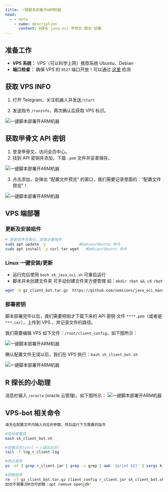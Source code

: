 ```yaml
---
title: 一键脚本部署开ARM机器
head:
  - - meta
    - name: description
      content: R探长 java oci 甲骨文 脚本 部署
---
```


## 准备工作

<Links :items="[
{ name: 'GitHub 项目地址',   light:'https://i.theojs.cn/logo/github.svg',dark:'https://i.theojs.cn/logo/github-dark.svg',link: 'https://github.com/semicons/java_oci_manage' },
]" />

- **VPS 系统：** VPS（可以科学上网）推荐系统 Ubuntu、Debian
- **端口检查：** 确保 VPS 的 `9527` 端口开放！可以通过 [这里](https://tool.chinaz.com/port) 检测

<Box :items="[
{ name: 'R探长的小助理',link: 'https://t.me/radiance_helper_bot',icon: 'fab fa-telegram',color: '#26A5E4',tag: 'BOT' },
{ name: 'R探长',link: 'https://t.me/agentONE_R',icon: 'fab fa-telegram',color: '#26A5E4',tag: '频道' }
]"/>

## 获取 VPS INFO

1. 打开 Telegram，关注机器人并发送`/start`

2. 发送指令 `/raninfo`，两次确认后获取 VPS 标识。

![一键脚本部署开ARM机器](https://i.theojs.cn/docs/202309032107312.png '获取 VPS INFO')

## 获取甲骨文 API 密钥

1. 登录甲骨文，访问会员中心。
2. 找到 API 密钥并添加，下载 `.pem` 文件并妥善保存。

![一键脚本部署开ARM机器](https://i.theojs.cn/docs/20230903211053.png '下载甲骨文 API 密钥')

3. 点击添加，会弹出 “配置文件预览” 的窗口，我们需要记录里面的：“配置文件预览”！

![一键脚本部署开ARM机器](https://i.theojs.cn/docs/202309032112188.png '配置文件预览')

## VPS 端部署

### 更新及安装组件

```bash
# 更新软件包索引，安装必要组件
sudo apt update -y               #Debian/Ubuntu 命令
sudo apt install -y curl tar wget   #Debian/Ubuntu 命令
```

### Linux 一键安装/更新

- 运行完后使用 `bash sh_java_oci.sh` 可重启运行
- 脚本并未创建文件夹 可手动创建文件夹方便管理 如：`mkdir rbot && cd rbot`

```bash
wget -O gz_client_bot.tar.gz  https://github.com/semicons/java_oci_manage/releases/latest/download/gz_client_bot.tar.gz && tar -zxvf gz_client_bot.tar.gz --exclude=client_config  && tar -zxvf gz_client_bot.tar.gz --skip-old-files client_config && chmod +x sh_client_bot.sh && bash sh_client_bot.sh
```

### 部署密钥

脚本部署完毕以后，我们需要把刚才下载下来的 API 密钥 文件 `****.pem`（或者是`***.cer`），上传到 VPS ，并记录文件的路径。

我们需要编辑 VPS 如下文件：`/root/client_config`，如下图所示：

![一键脚本部署开ARM机器](https://i.theojs.cn/docs/202309032121395.png '编辑`client_config`文件')

确认配置文件无误以后，我们在 VPS 执行：`bash sh_client_bot.sh `

![一键脚本部署开ARM机器](https://i.theojs.cn/docs/202309032126839.png '执行：`bash sh_client_bot.sh `')

## R 探长的小助理

消息栏输入 `/oracle` (oracle 云管理)，如下图所示：
![一键脚本部署开ARM机器](https://i.theojs.cn/docs/202309032123801.png 'R 探长的小助理')

## VPS-bot 相关命令

```bash
请先在配置文件内输入对应的参数，然后运行下方需要的指令

#启动或重启
bash sh_client_bot.sh

#查看日志(ctrl + c退出日志)
tail -f log_r_client.log

#终止程序
ps -ef | grep r_client.jar | grep -v grep | awk '{print $2}' | xargs kill -9

#卸载程序
rm -rf gz_client_bot.tar.gz client_config r_client.jar sh_client_bot.sh log_r_client.log debug-.log
如也不需要JDK也可卸载：apt remove openjdk*

```
